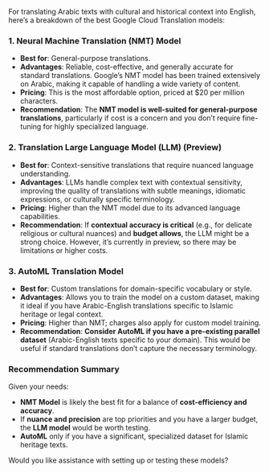 For translating Arabic texts with cultural and historical context into English, here’s a breakdown of the best Google Cloud Translation models:

### 1. **Neural Machine Translation (NMT) Model**
   - **Best for**: General-purpose translations.
   - **Advantages**: Reliable, cost-effective, and generally accurate for standard translations. Google’s NMT model has been trained extensively on Arabic, making it capable of handling a wide variety of content.
   - **Pricing**: This is the most affordable option, priced at $20 per million characters.
   - **Recommendation**: The **NMT model is well-suited for general-purpose translations**, particularly if cost is a concern and you don’t require fine-tuning for highly specialized language.

### 2. **Translation Large Language Model (LLM) (Preview)**
   - **Best for**: Context-sensitive translations that require nuanced language understanding.
   - **Advantages**: LLMs handle complex text with contextual sensitivity, improving the quality of translations with subtle meanings, idiomatic expressions, or culturally specific terminology.
   - **Pricing**: Higher than the NMT model due to its advanced language capabilities.
   - **Recommendation**: If **contextual accuracy is critical** (e.g., for delicate religious or cultural nuances) and **budget allows**, the LLM might be a strong choice. However, it’s currently in preview, so there may be limitations or higher costs.

### 3. **AutoML Translation Model**
   - **Best for**: Custom translations for domain-specific vocabulary or style.
   - **Advantages**: Allows you to train the model on a custom dataset, making it ideal if you have Arabic-English translations specific to Islamic heritage or legal context.
   - **Pricing**: Higher than NMT; charges also apply for custom model training.
   - **Recommendation**: **Consider AutoML if you have a pre-existing parallel dataset** (Arabic-English texts specific to your domain). This would be useful if standard translations don’t capture the necessary terminology.

### Recommendation Summary
Given your needs:
- **NMT Model** is likely the best fit for a balance of **cost-efficiency and accuracy**.
- If **nuance and precision** are top priorities and you have a larger budget, the **LLM model** would be worth testing.
- **AutoML** only if you have a significant, specialized dataset for Islamic heritage texts.

Would you like assistance with setting up or testing these models?